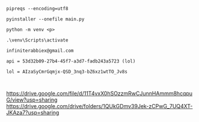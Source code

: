 ```code
pipreqs --encoding=utf8
```

```code
pyinstaller --onefile main.py
```

```code
python -m venv <p>
```

```code
.\venv\Scripts\activate
```

```code
infiniterabbiex@gmail.com
```

```code
api = 53d32b09-27b4-45f7-a3d7-fadb243a5723 (lol)
```

```code
lol = AIzaSyCmrGqmjx-QSD_3nq3-bZ6xz1wtTO_Jv8s
```

```code

```

```code

```

https://drive.google.com/file/d/11T4vxX0hSOzzmRwCJunnHAmmm8hcqpuG/view?usp=sharing
https://drive.google.com/drive/folders/1QUkGDmv39Jek-zCPwG_7UQ4XT-JKAza7?usp=sharing
